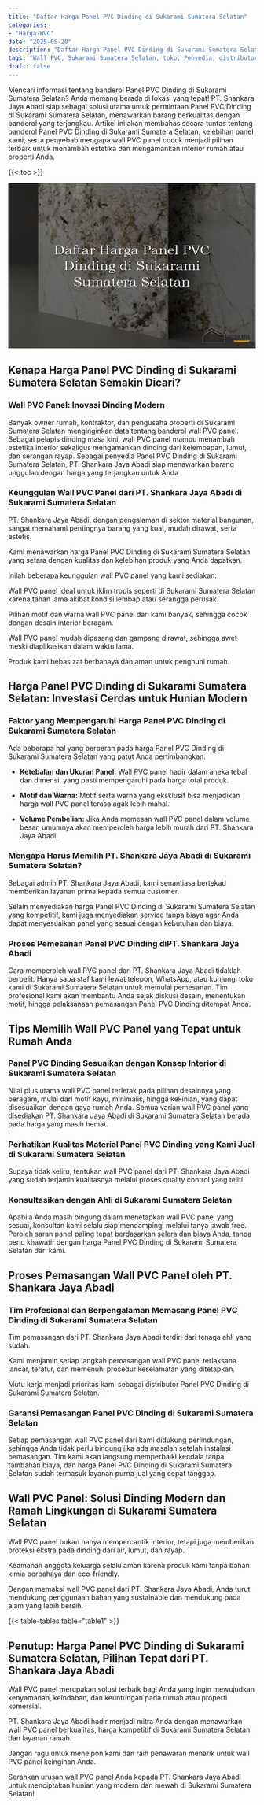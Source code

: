 ```yaml
---
title: "Daftar Harga Panel PVC Dinding di Sukarami Sumatera Selatan"
categories: 
- "Harga-WVC"
date: "2025-05-20"
description: "Daftar Harga Panel PVC Dinding di Sukarami Sumatera Selatan bagi hunian, office, serta gerai. Material terbaik, pilihan motif, variasi warna elegan, beserta servis penempatan ditangani oleh tim ahli serta kepastian resmi!|Servis penyediaan Panel PVC Dinding di Sukarami Sumatera Selatan bagi kebutuhan tempat tinggal, kantor, maupun ritel, beserta material unggulan dan pemasangan oleh tenaga ahli ahli dan jaminan resmi.|Solusi Panel PVC Dinding di Sukarami Sumatera Selatan yang terpercaya bagi rumah, office, dan toko, dengan material unggulan dan penempatan ditangani oleh teknisi ahli serta kepastian resmi.|Penyediaan Panel PVC Dinding di Sukarami Sumatera Selatan bagi tempat tinggal, office, dan gerai, beserta material terbaik dan pemasangan oleh tim profesional, dilengkapi beserta kepastian resmi.}"
tags: "Wall PVC, Sukarami Sumatera Selatan, toko, Penyedia, distributor"
draft: false
---
```


Mencari informasi tentang banderol Panel PVC Dinding di Sukarami Sumatera Selatan? Anda memang berada di lokasi yang tepat! PT. Shankara Jaya Abadi siap sebagai solusi utama untuk permintaan Panel PVC Dinding di Sukarami Sumatera Selatan, menawarkan barang berkualitas dengan banderol yang terjangkau. Artikel ini akan membahas secara tuntas tentang banderol Panel PVC Dinding di Sukarami Sumatera Selatan, kelebihan panel kami, serta penyebab mengapa wall PVC panel cocok menjadi pilihan terbaik untuk menambah estetika dan mengamankan interior rumah atau properti Anda.

{{< toc >}}

![Daftar Harga Panel PVC Dinding di Sukarami Sumatera Selatan](/images/Harga-WVC/Daftar-Harga-Panel-PVC-Dinding-di-Sukarami-Sumatera-Selatan.png)


## Kenapa Harga Panel PVC Dinding di Sukarami Sumatera Selatan Semakin Dicari?

### Wall PVC Panel: Inovasi Dinding Modern

Banyak owner rumah, kontraktor, dan pengusaha properti di Sukarami Sumatera Selatan menginginkan data tentang banderol wall PVC panel. Sebagai pelapis dinding masa kini, wall PVC panel mampu menambah estetika interior sekaligus mengamankan dinding dari kelembapan, lumut, dan serangan rayap. Sebagai penyedia Panel PVC Dinding di Sukarami Sumatera Selatan, PT. Shankara Jaya Abadi siap menawarkan barang unggulan dengan harga yang terjangkau untuk Anda

### Keunggulan Wall PVC Panel dari PT. Shankara Jaya Abadi di Sukarami Sumatera Selatan

PT. Shankara Jaya Abadi, dengan pengalaman di sektor material bangunan, sangat memahami pentingnya barang yang kuat, mudah dirawat, serta estetis.

Kami menawarkan harga Panel PVC Dinding di Sukarami Sumatera Selatan yang setara dengan kualitas dan kelebihan produk yang Anda dapatkan.

Inilah beberapa keunggulan wall PVC panel yang kami sediakan:

Wall PVC panel ideal untuk iklim tropis seperti di Sukarami Sumatera Selatan karena tahan lama akibat kondisi lembap atau serangga perusak.

Pilihan motif dan warna wall PVC panel dari kami banyak, sehingga cocok dengan desain interior beragam.

Wall PVC panel mudah dipasang dan gampang dirawat, sehingga awet meski diaplikasikan dalam waktu lama.

Produk kami bebas zat berbahaya dan aman untuk penghuni rumah.

## Harga Panel PVC Dinding di Sukarami Sumatera Selatan: Investasi Cerdas untuk Hunian Modern

### Faktor yang Mempengaruhi Harga Panel PVC Dinding di Sukarami Sumatera Selatan

Ada beberapa hal yang berperan pada harga Panel PVC Dinding di Sukarami Sumatera Selatan yang patut Anda pertimbangkan.

- **Ketebalan dan Ukuran Panel:** Wall PVC panel hadir dalam aneka tebal dan dimensi, yang pasti mempengaruhi pada harga total produk.

- **Motif dan Warna:** Motif serta warna yang eksklusif bisa menjadikan harga wall PVC panel terasa agak lebih mahal.

- **Volume Pembelian:** Jika Anda memesan wall PVC panel dalam volume besar, umumnya akan memperoleh harga lebih murah dari PT. Shankara Jaya Abadi.

### Mengapa Harus Memilih PT. Shankara Jaya Abadi di Sukarami Sumatera Selatan?

Sebagai admin PT. Shankara Jaya Abadi, kami senantiasa bertekad memberikan layanan prima kepada semua customer.

Selain menyediakan harga Panel PVC Dinding di Sukarami Sumatera Selatan yang kompetitif, kami juga menyediakan service tanpa biaya agar Anda dapat menyesuaikan panel yang sesuai dengan kebutuhan dan biaya.

### Proses Pemesanan Panel PVC Dinding diPT. Shankara Jaya Abadi

Cara memperoleh wall PVC panel dari PT. Shankara Jaya Abadi tidaklah berbelit. Hanya sapa staf kami lewat telepon, WhatsApp, atau kunjungi toko kami di Sukarami Sumatera Selatan untuk memulai pemesanan. Tim profesional kami akan membantu Anda sejak diskusi desain, menentukan motif, hingga pelaksanaan pemasangan Panel PVC Dinding ditempat Anda.

## Tips Memilih Wall PVC Panel yang Tepat untuk Rumah Anda

### Panel PVC Dinding Sesuaikan dengan Konsep Interior di Sukarami Sumatera Selatan

Nilai plus utama wall PVC panel terletak pada pilihan desainnya yang beragam, mulai dari motif kayu, minimalis, hingga kekinian, yang dapat disesuaikan dengan gaya rumah Anda. Semua varian wall PVC panel yang disediakan PT. Shankara Jaya Abadi di Sukarami Sumatera Selatan berada pada harga yang masih hemat.

### Perhatikan Kualitas Material Panel PVC Dinding yang Kami Jual di Sukarami Sumatera Selatan

Supaya tidak keliru, tentukan wall PVC panel dari PT. Shankara Jaya Abadi yang sudah terjamin kualitasnya melalui proses quality control yang teliti.

### Konsultasikan dengan Ahli di Sukarami Sumatera Selatan

Apabila Anda masih bingung dalam menetapkan wall PVC panel yang sesuai, konsultan kami selalu siap mendampingi melalui tanya jawab free. Peroleh saran panel paling tepat berdasarkan selera dan biaya Anda, tanpa perlu khawatir dengan harga Panel PVC Dinding di Sukarami Sumatera Selatan dari kami.

## Proses Pemasangan Wall PVC Panel oleh PT. Shankara Jaya Abadi

### Tim Profesional dan Berpengalaman Memasang Panel PVC Dinding di Sukarami Sumatera Selatan

Tim pemasangan dari PT. Shankara Jaya Abadi terdiri dari tenaga ahli yang sudah.

Kami menjamin setiap langkah pemasangan wall PVC panel terlaksana lancar, teratur, dan memenuhi prosedur keselamatan yang ditetapkan.

Mutu kerja menjadi prioritas kami sebagai distributor Panel PVC Dinding di Sukarami Sumatera Selatan.

### Garansi Pemasangan Panel PVC Dinding di Sukarami Sumatera Selatan

Setiap pemasangan wall PVC panel dari kami didukung perlindungan, sehingga Anda tidak perlu bingung jika ada masalah setelah instalasi pemasangan. Tim kami akan langsung memperbaiki kendala tanpa tambahan biaya, dan harga Panel PVC Dinding di Sukarami Sumatera Selatan sudah termasuk layanan purna jual yang cepat tanggap.

## Wall PVC Panel: Solusi Dinding Modern dan Ramah Lingkungan di Sukarami Sumatera Selatan

Wall PVC panel bukan hanya mempercantik interior, tetapi juga memberikan proteksi ekstra pada dinding dari air, lumut, dan rayap.

Keamanan anggota keluarga selalu aman karena produk kami tanpa bahan kimia berbahaya dan eco-friendly.

Dengan memakai wall PVC panel dari PT. Shankara Jaya Abadi, Anda turut mendukung penggunaan bahan yang sustainable dan mendukung pada alam yang lebih bersih.

{{< table-tables table="table1" >}}

## Penutup: Harga Panel PVC Dinding di Sukarami Sumatera Selatan, Pilihan Tepat dari PT. Shankara Jaya Abadi

Wall PVC panel merupakan solusi terbaik bagi Anda yang ingin mewujudkan kenyamanan, keindahan, dan keuntungan pada rumah atau properti komersial.

PT. Shankara Jaya Abadi hadir menjadi mitra Anda dengan menawarkan wall PVC panel berkualitas, harga kompetitif di Sukarami Sumatera Selatan, dan layanan ramah.

Jangan ragu untuk menelpon kami dan raih penawaran menarik untuk wall PVC panel keinginan Anda.

Serahkan urusan wall PVC panel Anda kepada PT. Shankara Jaya Abadi untuk menciptakan hunian yang modern dan mewah di Sukarami Sumatera Selatan!